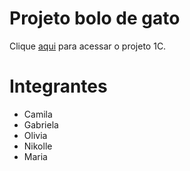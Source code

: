# Projeto bolo de gato

Clique [aqui](https://samaronecardoso.github.io/Projeto1C/C/site/index.html) para acessar o projeto 1C.

# Integrantes

- Camila
- Gabriela
- Olivia
- Nikolle
- Maria

